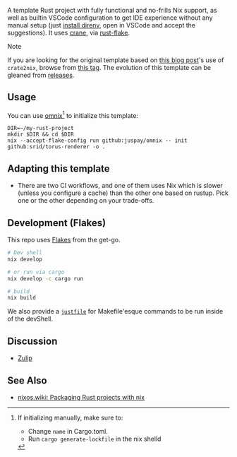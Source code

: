 A template Rust project with fully functional and no-frills Nix support, as well as builtin VSCode configuration to get IDE experience without any manual setup (just [install direnv](https://nixos.asia/en/direnv), open in VSCode and accept the suggestions). It uses [crane](https://crane.dev/), via [rust-flake](https://github.com/juspay/rust-flake).

> [!NOTE]
> If you are looking for the original template based on [this blog post](https://srid.ca/rust-nix)'s use of `crate2nix`, browse from [this tag](https://github.com/srid/torus-renderer/tree/crate2nix). The evolution of this template can be gleaned from [releases](https://github.com/srid/torus-renderer/releases).

## Usage

You can use [omnix](https://omnix.page/om/init.html)[^omnix] to initialize this template:
```
DIR=~/my-rust-project
mkdir $DIR && cd $DIR
nix --accept-flake-config run github:juspay/omnix -- init github:srid/torus-renderer -o .
```

[^omnix]: If initializing manually, make sure to:
    - Change `name` in Cargo.toml.
    - Run `cargo generate-lockfile` in the nix shelld

## Adapting this template


- There are two CI workflows, and one of them uses Nix which is slower (unless you configure a cache) than the other one based on rustup. Pick one or the other depending on your trade-offs.

## Development (Flakes)

This repo uses [Flakes](https://nixos.asia/en/flakes) from the get-go.

```bash
# Dev shell
nix develop

# or run via cargo
nix develop -c cargo run

# build
nix build
```

We also provide a [`justfile`](https://just.systems/) for Makefile'esque commands to be run inside of the devShell.

## Discussion

- [Zulip](https://nixos.zulipchat.com/#narrow/stream/413950-nix)

## See Also

- [nixos.wiki: Packaging Rust projects with nix](https://nixos.wiki/wiki/Rust#Packaging_Rust_projects_with_nix)
